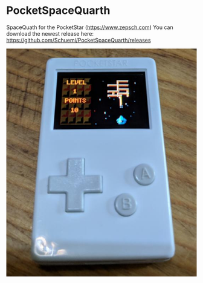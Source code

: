 # PocketSpaceQuarth
SpaceQuath for the PocketStar (https://www.zepsch.com)
You can download the newest release here: https://github.com/Schuemi/PocketSpaceQuarth/releases

![PocketSpaceQuarth](https://raw.githubusercontent.com/Schuemi/PocketSpaceQuarth/master/res/title.jpg)



